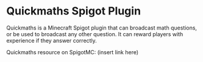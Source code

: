 # Quickmaths Spigot Plugin
Quickmaths is a Minecraft Spigot plugin that can broadcast math questions, or be used to broadcast any other question.
It can reward players with experience if they answer correctly.

Quickmaths resource on SpigotMC: (insert link here)
